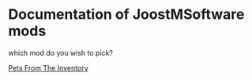 # Documentation of JoostMSoftware mods

which mod do you wish to pick?

<a href="./pfti/pfti.md">Pets From The Inventory</a>